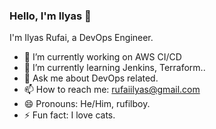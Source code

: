 ### Hello, I'm Ilyas 👋

I'm Ilyas Rufai, a DevOps Engineer.

- 🔭 I’m currently working on AWS CI/CD
- 🌱 I’m currently learning Jenkins, Terraform..
- 💬 Ask me about DevOps related.
- 📫 How to reach me: rufaiilyas@gmail.com
- 😄 Pronouns: He/Him, rufilboy.
- ⚡ Fun fact: I love cats.



<!--
**Rufilboy/rufilboy** is a ✨ _special_ ✨ repository because its `README.md` (this file) appears on your GitHub profile.

Here are some ideas to get you started:

- 🔭 I’m currently working on ...
- 🌱 I’m currently learning ...
- 👯 I’m looking to collaborate on ...
- 🤔 I’m looking for help with ...
- 💬 Ask me about ...
- 📫 How to reach me: ...
- 😄 Pronouns: ...
- ⚡ Fun fact: ...
-->
